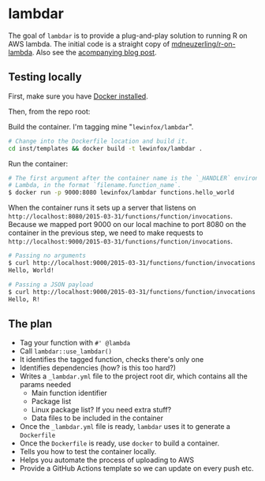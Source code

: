 # lambdar

<!-- badges: start -->
<!-- badges: end -->

The goal of `lambdar` is to provide a plug-and-play solution to running R on AWS lambda. The initial
code is a straight copy of [mdneuzerling/r-on-lambda](https://github.com/mdneuzerling/r-on-lambda).
Also see the 
[acompanying blog post](https://mdneuzerling.com/post/r-on-aws-lambda-with-containers/).


## Testing locally

First, make sure you have [Docker installed](https://docs.docker.com/get-docker/).

Then, from the repo root:

Build the container. I'm tagging mine "`lewinfox/lambdar`".

``` bash
# Change into the Dockerfile location and build it.
cd inst/templates && docker build -t lewinfox/lambdar .
```

Run the container:

``` bash
# The first argument after the container name is the `_HANDLER` environment variable expected by
# Lambda, in the format `filename.function_name`.
$ docker run -p 9000:8080 lewinfox/lambdar functions.hello_world
```

When the container runs it sets up a server that listens on
`http://localhost:8080/2015-03-31/functions/function/invocations`. Because we mapped port 9000 on our local
machine to port 8080 on the container in the previous step, we need to make requests to 
`http://localhost:9000/2015-03-31/functions/function/invocations`.

``` bash
# Passing no arguments
$ curl http://localhost:9000/2015-03-31/functions/function/invocations
Hello, World!

# Passing a JSON payload
$ curl http://localhost:9000/2015-03-31/functions/function/invocations -d '{"name": "R"}'
Hello, R!
```

## The plan

* Tag your function with `#' @lambda`
* Call `lambdar::use_lambdar()`
* It identifies the tagged function, checks there's only one
* Identifies dependencies (how? is this too hard?)
* Writes a `_lambdar.yml` file to the project root dir, which contains all the params needed
  * Main function identifier
  * Package list
  * Linux package list? If you need extra stuff?
  * Data files to be included in the container
* Once the `_lambdar.yml` file is ready, `lambdar` uses it to generate a `Dockerfile`
* Once the `Dockerfile` is ready, use `docker` to build a container.
* Tells you how to test the container locally.
* Helps you automate the process of uploading to AWS
* Provide a GitHub Actions template so we can update on every push etc.
